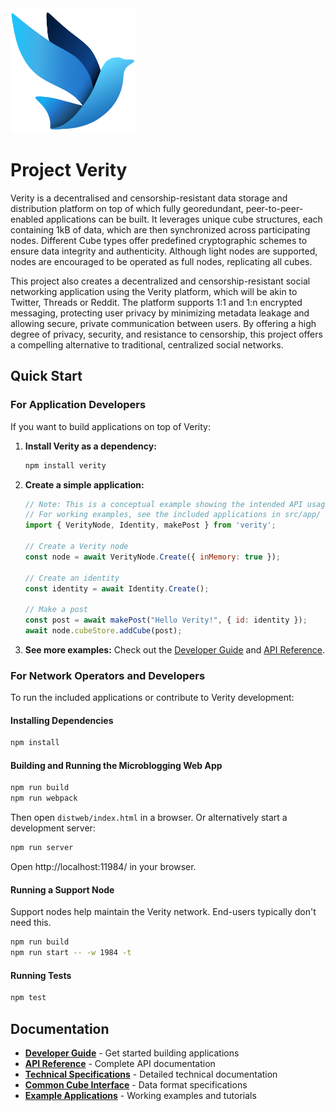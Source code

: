 <img src='img/vera.svg' width='200'>

# Project Verity
Verity is a decentralised and censorship-resistant data storage and distribution
platform on top of which fully georedundant, peer-to-peer-enabled applications
can be built. It leverages unique cube structures, each containing 1kB of data,
which are then synchronized across participating nodes. Different Cube types
offer predefined cryptographic schemes to ensure data integrity and authenticity.
Although light nodes are supported, nodes are encouraged to be operated as full
nodes, replicating all cubes.

This project also creates a decentralized and censorship-resistant social
networking application using the Verity platform, which will be akin to Twitter,
Threads or Reddit. The platform supports 1:1 and 1:n encrypted messaging,
protecting user privacy by minimizing metadata leakage and allowing secure,
private communication between users. By offering a high degree of privacy,
security, and resistance to censorship, this project offers a compelling
alternative to traditional, centralized social networks.

## Quick Start

### For Application Developers

If you want to build applications on top of Verity:

1. **Install Verity as a dependency:**
   ```bash
   npm install verity
   ```

2. **Create a simple application:**
   ```javascript
   // Note: This is a conceptual example showing the intended API usage
   // For working examples, see the included applications in src/app/
   import { VerityNode, Identity, makePost } from 'verity';
   
   // Create a Verity node
   const node = await VerityNode.Create({ inMemory: true });
   
   // Create an identity
   const identity = await Identity.Create();
   
   // Make a post
   const post = await makePost("Hello Verity!", { id: identity });
   await node.cubeStore.addCube(post);
   ```

3. **See more examples:** Check out the [Developer Guide](doc/developer-guide.md) and [API Reference](doc/api-reference.md).

### For Network Operators and Developers

To run the included applications or contribute to Verity development:

#### Installing Dependencies
```bash
npm install
```

#### Building and Running the Microblogging Web App
```bash
npm run build
npm run webpack
```
Then open `distweb/index.html` in a browser. Or alternatively start a development server:
```bash
npm run server
```
Open http://localhost:11984/ in your browser.

#### Running a Support Node
Support nodes help maintain the Verity network. End-users typically don't need this.
```bash
npm run build
npm run start -- -w 1984 -t
```

#### Running Tests
```bash
npm test
```

## Documentation

- **[Developer Guide](doc/developer-guide.md)** - Get started building applications
- **[API Reference](doc/api-reference.md)** - Complete API documentation
- **[Technical Specifications](doc/verity.md)** - Detailed technical documentation
- **[Common Cube Interface](doc/cci.md)** - Data format specifications
- **[Example Applications](examples/)** - Working examples and tutorials
